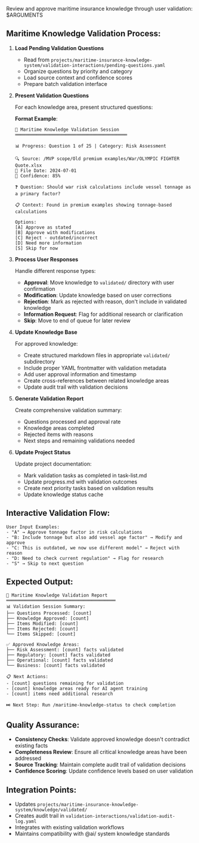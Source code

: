 Review and approve maritime insurance knowledge through user validation: $ARGUMENTS

## Maritime Knowledge Validation Process:

1. **Load Pending Validation Questions**
   
   - Read from `projects/maritime-insurance-knowledge-system/validation-interactions/pending-questions.yaml`
   - Organize questions by priority and category
   - Load source context and confidence scores
   - Prepare batch validation interface

2. **Present Validation Questions**
   
   For each knowledge area, present structured questions:
   
   **Format Example**:
   ```
   🚢 Maritime Knowledge Validation Session
   ══════════════════════════════════════════
   
   📊 Progress: Question 1 of 25 | Category: Risk Assessment
   
   🔍 Source: /MVP scope/Old premium examples/War/OLYMPIC FIGHTER Quote.xlsx
   📅 File Date: 2024-07-01
   🎯 Confidence: 85%
   
   ❓ Question: Should war risk calculations include vessel tonnage as a primary factor?
   
   📋 Context: Found in premium examples showing tonnage-based calculations
   
   Options:
   [A] Approve as stated
   [B] Approve with modifications
   [C] Reject - outdated/incorrect
   [D] Need more information
   [S] Skip for now
   ```

3. **Process User Responses**
   
   Handle different response types:
   
   - **Approval**: Move knowledge to `validated/` directory with user confirmation
   - **Modification**: Update knowledge based on user corrections
   - **Rejection**: Mark as rejected with reason, don't include in validated knowledge
   - **Information Request**: Flag for additional research or clarification
   - **Skip**: Move to end of queue for later review

4. **Update Knowledge Base**
   
   For approved knowledge:
   - Create structured markdown files in appropriate `validated/` subdirectory
   - Include proper YAML frontmatter with validation metadata
   - Add user approval information and timestamp
   - Create cross-references between related knowledge areas
   - Update audit trail with validation decisions

5. **Generate Validation Report**
   
   Create comprehensive validation summary:
   - Questions processed and approval rate
   - Knowledge areas completed
   - Rejected items with reasons
   - Next steps and remaining validations needed

6. **Update Project Status**
   
   Update project documentation:
   - Mark validation tasks as completed in task-list.md
   - Update progress.md with validation outcomes
   - Create next priority tasks based on validation results
   - Update knowledge status cache

## Interactive Validation Flow:

```
User Input Examples:
- "A" → Approve tonnage factor in risk calculations
- "B: Include tonnage but also add vessel age factor" → Modify and approve
- "C: This is outdated, we now use different model" → Reject with reason
- "D: Need to check current regulation" → Flag for research
- "S" → Skip to next question
```

## Expected Output:

```
🚢 Maritime Knowledge Validation Report
═════════════════════════════════════════
📊 Validation Session Summary:
├── Questions Processed: [count]
├── Knowledge Approved: [count]
├── Items Modified: [count]
├── Items Rejected: [count]
└── Items Skipped: [count]

✅ Approved Knowledge Areas:
├── Risk Assessment: [count] facts validated
├── Regulatory: [count] facts validated
├── Operational: [count] facts validated
└── Business: [count] facts validated

📋 Next Actions:
- [count] questions remaining for validation
- [count] knowledge areas ready for AI agent training
- [count] items need additional research

⏭️ Next Step: Run /maritime-knowledge-status to check completion
```

## Quality Assurance:

- **Consistency Checks**: Validate approved knowledge doesn't contradict existing facts
- **Completeness Review**: Ensure all critical knowledge areas have been addressed
- **Source Tracking**: Maintain complete audit trail of validation decisions
- **Confidence Scoring**: Update confidence levels based on user validation

## Integration Points:

- Updates `projects/maritime-insurance-knowledge-system/knowledge/validated/`
- Creates audit trail in `validation-interactions/validation-audit-log.yaml`
- Integrates with existing validation workflows
- Maintains compatibility with @ai/ system knowledge standards